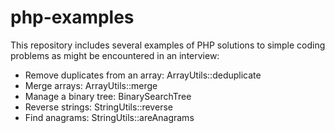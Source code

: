 # php-examples

This repository includes several examples of PHP solutions to simple coding problems as might be encountered in an interview:

- Remove duplicates from an array: ArrayUtils::deduplicate
- Merge arrays: ArrayUtils::merge
- Manage a binary tree: BinarySearchTree
- Reverse strings: StringUtils::reverse
- Find anagrams: StringUtils::areAnagrams
